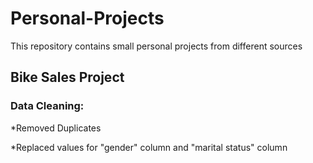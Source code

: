 # Personal-Projects
This repository contains small personal projects from different sources

## Bike Sales Project
### Data Cleaning:
*Removed Duplicates

*Replaced values for "gender" column and "marital status" column
